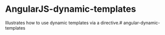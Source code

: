 AngularJS-dynamic-templates
=========================

Illustrates how to use dynamic templates via a directive.# angular-dynamic-templates
